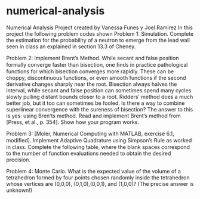 # numerical-analysis
Numerical Analysis Project created by Vanessa Funes y Joel Ramirez
In this project the following problem codes shown
Problem 1:  Simulation. Complete the estimation for the probability of a neutron to emerge from the lead wall seen in class an explained in section 13.3 of Cheney.

Problem 2:  Implement Brent’s Method. While secant and false position formally converge faster than bisection, one ﬁnds in practice pathological functions for which bisection converges more rapidly. These can be choppy, discontinuous functions, or even smooth functions if the second derivative changes sharply near the root. Bisection always halves the interval, while secant and false position can sometimes spend many cycles slowly pulling distant bounds closer to a root. Ridders’ method does a much better job, but it too can sometimes be fooled. Is there a way to combine superlinear convergence with the sureness of bisection? The answer to this is yes: using Bren’ts method. Read and implement Brent’s method from [Press, et al., p. 354]. Show how your program works. 

Problem 3: [Moler, Numerical Computing with MATLAB, exercise 6.1, modiﬁed]. Implement Adaptive Quadrature using Simpson’s Rule as worked in class. Complete the following table, where the blank spaces correspond to the number of function evaluations needed to obtain the desired precision.

Problem 4: Monte Carlo. What is the expected value of the volume of a tetrahedron formed by four points chosen randomly inside the tetrahedron whose vertices are (0,0,0), (0,1,0),(0,0,1), and (1,0,0)? (The precise answer is unknown!)
